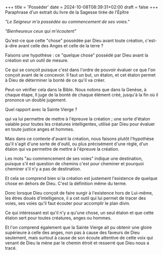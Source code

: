 +++
title = 'Posséder'
date = 2024-10-08T08:39:31+02:00
draft = false
+++
Paraphrase d'un extrait du livre de la Sagesse tirée de l'Épître<!--more--> 

*"Le Seigneur m'a possédée au commencement de ses voies."*

*"Bienheureux ceux qui m'écoutent"*

Qu'est-ce que cette "chose" possédée par Dieu avant toute création, c'est-à-dire avant celle des Anges et celle de la terre ?

Faisons une hypothèse : ce "quelque chose" possédé par Dieu avant la création est un outil de mesure.

Ce qui se conçoit puisque c'est dans l'ordre de pouvoir évaluer ce que l'on conçoit avant de le concevoir. Il faut un but, un étalon, et cet étalon permet à Dieu de déterminer la bonté de ce qu'il va créer.

Peut-on vérifier cela dans la Bible. Nous notons que dans la Genèse, à chaque étape, Il juge de la bonté de chaque élément créé, jusqu'à la fin où il prononce un double jugement.

Quel rapport avec la Sainte Vierge ?

 qui va lui permettre de mettre à l'épreuve la création ; une sorte d'étalon valable pour toutes les créatures intelligentes, utilisé par Dieu pour évaluer en toute justice anges et hommes.



 Mais dans ce contexte d'avant la création, nous faisons plutôt l'hypothèse qu'il s'agit d'une sorte de d'outil, ou plus précisément d'une règle, d'un étalon qui va permettre de mettre à l'épreuve la création.

Les mots "au commencement de ses voies" indique une destination, puisque s'il est question de chemins c'est pour cheminer et pourquoi cheminer s'il n'y a pas de destination.

Et cela se comprend bien si la création est justement l'existence de quelque chose en dehors de Dieu. C'est la définition même du terme.

Donc lorsque Dieu conçoit de faire surgir à l'existence hors de Lui-même, les êtres doués d'intelligence, il a cet outil qui lui permet de tracer des voies, ses voies qu'il faut écouter pour accomplir le plan divin.

Ce qui intéressant est qu'il n'y a qu'une chose, un seul étalon et que cette étalon sert pour toutes créatures, anges ou hommes.

Et l'on comprend également que la Sainte Vierge ait pu obtenir une gloire supérieure à celle des anges, non pas à cause des faveurs de Dieu seulement, mais surtout à cause de son écoute attentive de cette voix qui venant de Dieu la mène par le chemin étroit et resserré que Dieu nous a tracé.